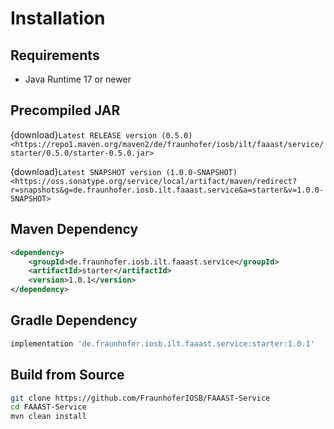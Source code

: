 # Installation

## Requirements

-	Java Runtime 17 or newer

## Precompiled JAR

<!--start:download-release-->
{download}`Latest RELEASE version (0.5.0) <https://repo1.maven.org/maven2/de/fraunhofer/iosb/ilt/faaast/service/starter/0.5.0/starter-0.5.0.jar>`<!--end:download-release-->

<!--start:download-snapshot-->
{download}`Latest SNAPSHOT version (1.0.0-SNAPSHOT) <https://oss.sonatype.org/service/local/artifact/maven/redirect?r=snapshots&g=de.fraunhofer.iosb.ilt.faaast.service&a=starter&v=1.0.0-SNAPSHOT>`<!--end:download-snapshot-->

## Maven Dependency

```xml
<dependency>
	<groupId>de.fraunhofer.iosb.ilt.faaast.service</groupId>
	<artifactId>starter</artifactId>
	<version>1.0.1</version>
</dependency>
```

## Gradle Dependency

```groovy
implementation 'de.fraunhofer.iosb.ilt.faaast.service:starter:1.0.1'
```

## Build from Source

```sh
git clone https://github.com/FraunhoferIOSB/FAAAST-Service
cd FAAAST-Service
mvn clean install
```